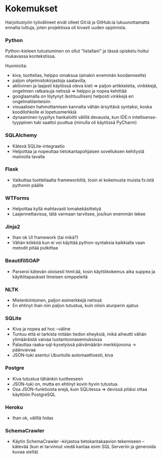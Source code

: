 # Kokemukset

Harjoitustyön työvälineet eivät olleet Git:iä ja GitHub:ia lukuunottamatta ennalta tuttuja, joten projektissa
oli kivasti uuden oppimista. 

### Python

Python-kieleen tutustuminen on ollut "listallani" ja tässä opiskelu hoitui mukavassa kontekstissa. 

Huomioita: 
* kiva, tuottelias, helppo omaksua (ainakin enemmän koodanneelle)
* paljon ohjelmistokirjastoja saatavilla, 
* aktiivinen ja laajasti käytössä oleva kieli => paljon artikkeleita, vinkkkejä, ongelmien ratkaisuja netissä => helppo ja nopea kehittää
* googlaamalla on löytynyt (kohtuullisen) helposti vinkkejä eri ongelmatilanteisiin
* visuaalisen hahmottamisen kannalta vähän ärsyttävä syntaksi, koska koodilohkolle ei lopetusmerkkiä 
* dynaaminen tyypitys hankaloitti välillä devausta, kun IDE:n intellisense-tyyppinen tuki 
saattoi puuttua (minulla oli käytössä PyCharm)

### SQLAlchemy
* Kätevä SQLite-integraatio
* Helpottaa ja nopeuttaa tietokantapohjaisen sovelluksen kehitystä mainiolla tavalla

### Flask
* Vaikuttaa tuotteliaalta frameworkiltä, tosin ei kokemusta muista fx:istä pythonin päälle

### WTForms
* Helpottaa kyllä mahtavasti lomakekäsittelyä
* Laajennettavissa, tätä varmaan tarvitsee, jos/kun enemmän tekee

### Jinja2
* Ihan ok UI framework (tai mikä?)
* Vähän kökköä kun ei voi käyttää python-syntaksia kaikkialla vaan metodit pitää putkittaa

### BeautifilSOAP
* Parseroi kätevän oloisesti html:ää, tosin käyttökokemus aika suppea ja käyttötapaukset ilmeisen simppeleitä

### NLTK
* Mielenkiintoinen, paljon esimerkkejä netissä
* En ehtinyt ihan niin paljon tutustua, kuin olisin alunperin ajatus

### SQLite
* Kiva ja nopea ad hoc –väline
* Tuntuu että ei tarkista mitään tiedon eheyksiä, mikä aiheutti vähän ylimääräistä vaivaa tuotantoonasennuksissa
* Palauttaa raaka-sql-kyselyissä päivämäärän merkkijonona -> päänvaivaa
* JSON-tuki asentui Ubuntulle automaattisesti, kiva

### Postgre
* Kiva tutustua tähänkin tuotteeseen
* JSON-tuki on, mutta en ehtinyt kovin hyvin tutustua.
* Osa JSON-funktioista erejä, kuin SQLitessa => devissä pitäisi ottaa käyttöön PostgreSQL

### Heroku
* Ihan ok, välillä hidas

### SchemaCrawler
* Käytin SchemaCrawler –kirjastoa tietokantakaavion tekemiseen – kätevää (kun ei tarvinnut viedä kantaa esim SQL Serveriin ja generoida kuvaa sieltä)
